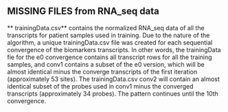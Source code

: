 ## MISSING FILES from RNA_seq data

** trainingData.csv** contains the normalized RNA_seq data of all the transcripts for patient samples used in training. Due to the nature of the algorithm, a unique trainingData.csv file was created for each sequential convergence of the  biomarkers transcripts. In other words, the trainingData fie for the e0 convergence contains all transcript rows for all the training samples, and conv1 contains a subset of the e0 version, which will be almost identical minus the converge transcripts of the first iteration (approximately 53 sites). The trainingData.csv conv2 will contain an almost identical subset of the probes used in conv1 minus the converged transcripts (approximately 34 probes). The pattern continues until the 10th convergence.

